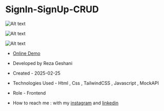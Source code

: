 # SignIn-SignUp-CRUD

![Alt text](https://github.com/user-attachments/assets/20b65d13-6ff7-4ea3-b523-9296d2e89c7c)


![Alt text](https://github.com/user-attachments/assets/c7890542-bce5-4e95-bb66-6af86582e5c2)


![Alt text](https://github.com/user-attachments/assets/15e814cf-9e6e-4427-8e8f-4a41f8962be4)


- [Online Demo](https://rezageshaniweb.github.io/SignIn-SignUp-CRUD/)

- Developed by Reza Geshani

- Created - 2025-02-25

- Technologies Used - Html , Css , TailwindCSS , Javascript , MockAPI

- Role - Frontend

- How to reach me : with my [instagram](https://www.instagram.com/rezageshani_web) and [linkedin](http://www.linkedin.com/in/reza-geshani-web)
